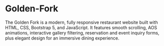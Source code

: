 # Golden-Fork
The Golden Fork is a modern, fully responsive restaurant website built with HTML, CSS, Bootstrap 5, and JavaScript. It features smooth scrolling, AOS animations, interactive gallery filtering, reservation and event inquiry forms, plus elegant design for an immersive dining experience.
